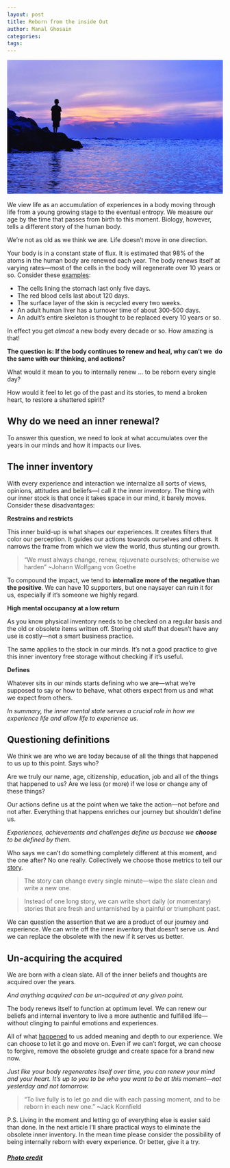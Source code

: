 ```yaml
---
layout: post
title: Reborn from the inside Out
author: Manal Ghosain
categories:
tags:
---
```


![Reborn every minute](/images/reborn.jpg)


We view life as an accumulation of experiences in a body moving through life from a young growing stage to the eventual entropy. We measure our age by the time that passes from birth to this moment. Biology, however, tells a different story of the human body. 

We’re not as old as we think we are. Life doesn’t move in one direction. 

Your body is in a constant state of flux. It is estimated that 98% of the atoms in the human body are renewed each year. The body renews itself at varying rates—most of the cells in the body will regenerate over 10 years or so. Consider these [examples](http://www.nytimes.com/2005/08/02/science/02cell.html?pagewanted=all): 

  * The cells lining the stomach last only five days.
  * The red blood cells last about 120 days.
  * The surface layer of the skin is recycled every two weeks.
  * An adult human liver has a turnover time of about 300-500 days.
  * An adult’s entire skeleton is thought to be replaced every 10 years or so.

In effect you get _almost_ a new body every decade or so. How amazing is that! 

**The question is: If the body continues to renew and heal, why can’t we  do the same with our thinking, and actions?** 

What would it mean to you to internally renew … to be reborn every single day? 

How would it feel to let go of the past and its stories, to mend a broken heart, to restore a shattered spirit? 

## Why do we need an inner renewal?

To answer this question, we need to look at what accumulates over the years in our minds and how it impacts our lives. 

## The inner inventory

With every experience and interaction we internalize all sorts of views, opinions, attitudes and beliefs—I call it the inner inventory. The thing with our inner stock is that once it takes space in our mind, it barely moves. Consider these disadvantages: 

**Restrains and restricts** 

This inner build-up is what shapes our experiences. It creates filters that color our perception. It guides our actions towards ourselves and others. It narrows the frame from which we view the world, thus stunting our growth. 

> “We must always change, renew, rejuvenate ourselves; otherwise we harden” ~Johann Wolfgang von Goethe

To compound the impact, we tend to **internalize more of the negative than the positive**. We can have 10 supporters, but one naysayer can ruin it for us, especially if it’s someone we highly regard. 

**High mental occupancy at a low return** 

As you know physical inventory needs to be checked on a regular basis and the old or obsolete items written off. Storing old stuff that doesn’t have any use is costly—not a smart business practice.

 The same applies to the stock in our minds. It’s not a good practice to give this inner inventory free storage without checking if it’s useful. 

**Defines** 

Whatever sits in our minds starts defining who we are—what we’re supposed to say or how to behave, what others expect from us and what we expect from others. 

_In summary, the inner mental state serves a crucial role in how we experience life and allow life to experience us._

## Questioning definitions

We think we are who we are today because of all the things that happened to us up to this point. Says who? 

Are we truly our name, age, citizenship, education, job and all of the things that happened to us? Are we less (or more) if we lose or change any of these things? 

Our actions define us at the point when we take the action—not before and not after. Everything that happens enriches our journey but shouldn’t define us. 

_Experiences, achievements and challenges define us because we **choose** to be defined by them._ 

Who says we can’t do something completely different at this moment, and the one after? No one really. Collectively we choose those metrics to tell our [story](/5-reasons-to-let-go-of-your-story/). 

> The story can change every single minute—wipe the slate clean and write a new one. 

> Instead of one long story, we can write short daily (or momentary) stories that are fresh and untarnished by a painful or triumphant past.

We can question the assertion that we are a product of our journey and experience. We can write off the inner inventory that doesn’t serve us. And we can replace the obsolete with the new if it serves us better. 

## Un-acquiring the acquired

We are born with a clean slate. All of the inner beliefs and thoughts are acquired over the years. 

_And anything acquired can be un-acquired at any given point._ 

The body renews itself to function at optimum level. We can renew our beliefs and internal inventory to live a more authentic and fulfilled life—without clinging to painful emotions and experiences. 

All of what [happened](/a-life-without-a-past/) to us added meaning and depth to our experience. We can choose to let it go and move on. Even if we can’t forget, we can choose to forgive, remove the obsolete grudge and create space for a brand new now. 

_Just like your body regenerates itself over time, you can renew your mind and your heart. It’s up to you to be who you want to be at this moment—not yesterday and not tomorrow._

> “To live fully is to let go and die with each passing moment, and to be reborn in each new one.” ~Jack Kornfield

P.S. Living in the moment and letting go of everything else is easier said than done. In the next article I’ll share practical ways to eliminate the obsolete inner inventory. In the mean time please consider the possibility of being internally reborn with every experience. Or better, give it a try. 

##### [Photo credit](http://www.flickr.com/photos/nattu/3216589389/)